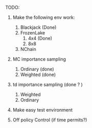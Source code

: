 
TODO:

1) Make the following env work:
    1) Blackjack (Done)
    2) FrozenLake
        1) 4x4 (Done)
        2) 8x8
    3) NChain
   
2) MC importance sampling
    1) Ordinary (done)
    2) Weighted (done)

3) td importance sampling (done ? )
    1) Weighted
    2) Ordinary
    
4) Make easy test environment

    
4) Off policy Control (if time permits?)

